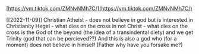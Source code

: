   
[https://vm.tiktok.com/ZMNvNMh7C/](https://vm.tiktok.com/ZMNvNMh7C/)

[[2022-11-09]]
Christian Atheist - does not believe in god but is interested in Christianity
Hegel - what dies on the cross in not Christ - what dies on the cross is the God of the beyond (the idea of a transindental diety) and we get Trinity (god that can be percieved??)
And this is also a god who (for a moment) does not believe in himself (Father why have you forsake me?)
